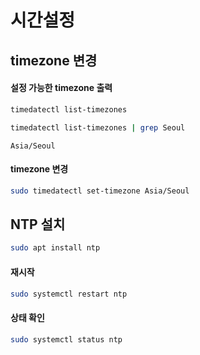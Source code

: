 # 시간설정

## timezone 변경
#### 설정 가능한 timezone 출력
```sh
timedatectl list-timezones
```
```sh
timedatectl list-timezones | grep Seoul
```
```text
Asia/Seoul
```

#### timezone 변경
```sh
sudo timedatectl set-timezone Asia/Seoul
```

## NTP 설치 
```sh
sudo apt install ntp
```

#### 재시작
```sh
sudo systemctl restart ntp
```

#### 상태 확인
```sh
sudo systemctl status ntp
```
